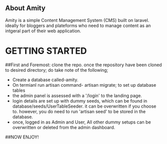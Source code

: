 ## About Amity

Amity is a simple Content Management System (CMS) built on laravel. ideally for bloggers and plateforms who need to manage content as an intgeral part of their web application.

# GETTING STARTED

##First and Foremost: clone the repo.
once the repository have been cloned to desired directory; do take note of the following;

-  Create a database called-amity.
-	On termianl run artisan command- artisan migrate; to set up database tables
-   the admin panel is assessed with a '/login' to the landing page.
- 	login details are set up with dummy seeds, which can be found in database/seeds/UserTableSeeder. it can be overwritten
	if you choose to. however, you do need to run 'artisan seed' to be stored in the database.
- 	once, logged in as Admin and User, All other dummy setups can be overwritten or deleted from the admin dashboard.

##NOW ENJOY!



